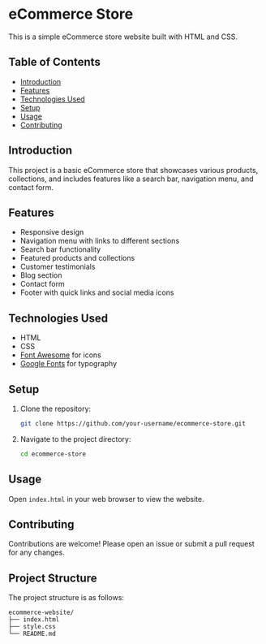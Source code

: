 # eCommerce Store

This is a simple eCommerce store website built with HTML and CSS.

## Table of Contents

- [Introduction](#introduction)
- [Features](#features)
- [Technologies Used](#technologies-used)
- [Setup](#setup)
- [Usage](#usage)
- [Contributing](#contributing)

## Introduction

This project is a basic eCommerce store that showcases various products, collections, and includes features like a search bar, navigation menu, and contact form.

## Features

- Responsive design
- Navigation menu with links to different sections
- Search bar functionality
- Featured products and collections
- Customer testimonials
- Blog section
- Contact form
- Footer with quick links and social media icons

## Technologies Used

- HTML
- CSS
- [Font Awesome](https://cdnjs.cloudflare.com/ajax/libs/font-awesome/6.5.2/css/all.min.css) for icons
- [Google Fonts](https://fonts.googleapis.com/css2?family=Roboto:wght@400;700&display=swap) for typography

## Setup

1. Clone the repository:
    ```sh
    git clone https://github.com/your-username/ecommerce-store.git
    ```
2. Navigate to the project directory:
    ```sh
    cd ecommerce-store
    ```

## Usage

Open `index.html` in your web browser to view the website.

## Contributing

Contributions are welcome! Please open an issue or submit a pull request for any changes.

## Project Structure
The project structure is as follows:
```
ecommerce-website/
├── index.html
├── style.css
└── README.md
```

































